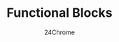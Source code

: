 ---
title: "Functional Blocks"
summary: "Paradise Lost introduces many new functional blocks each with unique uses"
author: 24Chrome
thumbnail: /wiki/paradise_lost/thumbnails/blocks.webp
keywords: [paradise, lost, wiki, blocks, redstone]
---